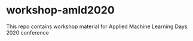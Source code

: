 # workshop-amld2020
This repo contains workshop material for Applied Machine Learning Days 2020 conference
